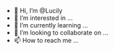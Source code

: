 - 👋 Hi, I’m @Lucily
- 👀 I’m interested in ...
- 🌱 I’m currently learning ...
- 💞️ I’m looking to collaborate on ...
- 📫 How to reach me ...

<!---
Lucily/Lucily is a ✨ special ✨ repository because its `README.md` (this file) appears on your GitHub profile.
You can click the Preview link to take a look at your changes.
--->
